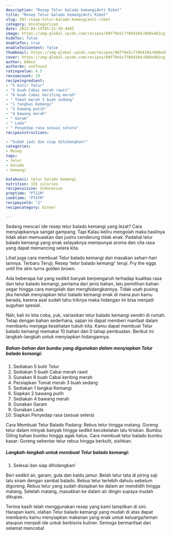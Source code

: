 ```yaml
---
description: "Resep Telur balado kemangiAnti Ribet"
title: "Resep Telur balado kemangiAnti Ribet"
slug: 507-resep-telur-balado-kemangianti-ribet
category: Uncategorized
date: 2022-04-14T05:51:59.449Z
image: https://img-global.cpcdn.com/recipes/08f79e5c77064184/680x482cq70/telur-balado-kemangi-foto-resep-utama.jpg
hideToc: false
enableToc: true
enableTocContent: false
thumbnail: https://img-global.cpcdn.com/recipes/08f79e5c77064184/680x482cq70/telur-balado-kemangi-foto-resep-utama.jpg
cover: https://img-global.cpcdn.com/recipes/08f79e5c77064184/680x482cq70/telur-balado-kemangi-foto-resep-utama.jpg
author: Admin
authorAv: notfound
ratingvalue: 4.5
reviewcount: 19
recipeingredient:
- "5 butir Telur"
- "5 buah Cabai merah rawit"
- "8 buah Cabai keriting merah"
- " Tomat merah 3 buah sedang"
- "1 tangkai Kemangi"
- "2 bawang putih"
- "4 bawang merah"
- " Garam"
- " Lada"
- " Penyedap rasa sesuai selera"
recipeinstructions:

- "Sudah jadi dan siap dihidangkan!"
categories:
- Resep
tags:
- telur
- balado
- kemangi

katakunci: telur balado kemangi 
nutrition: 155 calories
recipecuisine: Indonesian
preptime: "PT11M"
cooktime: "PT47M"
recipeyield: "2"
recipecategory: Dinner

---
```



Sedang mencari ide resep telur balado kemangi yang lezat? Cara menyiapkannya sangat gampang. Tapi Kalau keliru mengolah maka hasilnya tidak akan memuaskan dan justru cenderung tidak enak. Padahal telur balado kemangi yang enak selayaknya mempunyai aroma dan cita rasa yang dapat memancing selera kita.


Lihat juga cara membuat Telur balado kemangi dan masakan sehari-hari lainnya. Terbaru Teruji; Resep &#39;telor balado kemangi&#39; teruji. Fry the eggs until the skin turns golden brown.

Ada beberapa hal yang sedikit banyak berpengaruh terhadap kualitas rasa dari telur balado kemangi, pertama dari jenis bahan, lalu pemilihan bahan segar hingga cara mengolah dan menghidangkannya. Tidak usah pusing jika hendak menyiapkan telur balado kemangi enak di mana pun kamu berada, karena asal sudah tahu triknya maka hidangan ini bisa menjadi suguhan spesial.


Nah, kali ini kita coba, yuk, variasikan telur balado kemangi sendiri di rumah. Tetap dengan bahan sederhana, sajian ini dapat memberi manfaat dalam membantu menjaga kesehatan tubuh kita. Kamu dapat membuat Telur balado kemangi memakai 10 bahan dan 0 tahap pembuatan. Berikut ini langkah-langkah untuk menyiapkan hidangannya.

<!--inarticleads1-->

##### Bahan-bahan dan bumbu yang digunakan dalam menyiapkan Telur balado kemangi:

1. Sediakan 5 butir Telur
1. Sediakan 5 buah Cabai merah rawit
1. Gunakan 8 buah Cabai keriting merah
1. Persiapkan  Tomat merah 3 buah sedang
1. Sediakan 1 tangkai Kemangi
1. Siapkan 2 bawang putih
1. Sediakan 4 bawang merah
1. Gunakan  Garam
1. Gunakan  Lada
1. Siapkan  Penyedap rasa (sesuai selera)


Cara Membuat Telur Balado Padang: Rebus telur hingga matang. Goreng telur dalam minyak banyak hingga sedikit kecokelatan lalu tiriskan. Bumbu: Giling bahan bumbu hingga agak halus. Cara membuat telur balado bumbu kasar: Goreng sebentar telur rebus hingga berkulit, sisihkan. 

<!--inarticleads2-->

##### Langkah-langkah untuk membuat Telur balado kemangi:


1. Selesai dan siap dihidangkan!

Beri sedikit air, garam, gula dan kaldu jamur. Belah telur tata di piring saji lalu siram dengan sambal balado. Rebus telur terlebih dahulu sebelum digoreng. Rebus telur yang sudah disiapkan ke dalam air mendidih hingga matang. Setelah matang, masukkan ke dalam air dingin supaya mudah dikupas. 

Terima kasih telah menggunakan resep yang kami tampilkan di sini. Harapan kami, olahan Telur balado kemangi yang mudah di atas dapat membantu kamu menyiapkan makanan yang enak untuk keluarga/teman ataupun menjadi ide untuk berbisnis kuliner. Semoga bermanfaat dan selamat mencoba!
